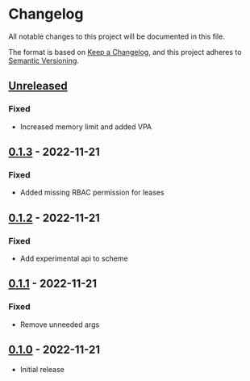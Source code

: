 # Changelog

All notable changes to this project will be documented in this file.

The format is based on [Keep a Changelog](https://keepachangelog.com/en/1.0.0/),
and this project adheres to [Semantic Versioning](https://semver.org/spec/v2.0.0.html).

## [Unreleased]

### Fixed

- Increased memory limit and added VPA

## [0.1.3] - 2022-11-21

### Fixed

- Added missing RBAC permission for leases

## [0.1.2] - 2022-11-21

### Fixed

- Add experimental api to scheme

## [0.1.1] - 2022-11-21

### Fixed

- Remove unneeded args

## [0.1.0] - 2022-11-21

- Initial release

[Unreleased]: https://github.com/giantswarm/capi-garbage-collector/compare/v0.1.3...HEAD
[0.1.3]: https://github.com/giantswarm/capi-garbage-collector/compare/v0.1.2...v0.1.3
[0.1.2]: https://github.com/giantswarm/capi-garbage-collector/compare/v0.1.1...v0.1.2
[0.1.1]: https://github.com/giantswarm/capi-garbage-collector/compare/v0.1.0...v0.1.1
[0.1.0]: https://github.com/giantswarm/capi-garbage-collector/releases/tag/v0.1.0

